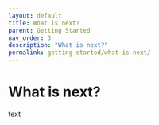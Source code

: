 ```yaml
---
layout: default
title: What is next?
parent: Getting Started
nav_order: 3
description: "What is next?"
permalink: getting-started/what-is-next/
---
```


# What is next?

text
